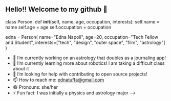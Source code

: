 ## Hello!! Welcome to my github  👋



class Person:
    def __init__(self, name, age, occupation, interests):
        self.name = name
        self.age = age
        self.occupation = occupation

edna = Person(
    name="Edna Napoli",
    age=20,
    occupation="Tech Fellow and Student",
    interests=["tech", "design", "outer space", "film", "astrology"]
)



- 🔭 I’m currently working on an astrology that doubles as a journaling app!
- 🌱 I’m currently learning more about robotics! I am taking a difficult class about it 
- 🤔 I’m looking for help with contributing to open source projects!
- 📫 How to reach me: ednatuffa@gmail.com
- 😄 Pronouns: she/her
- ⚡ Fun fact: I was initially a physics and astrology major 
-->
